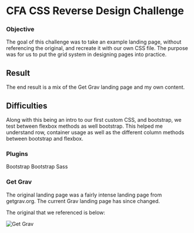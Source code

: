 # CFA CSS Reverse Design Challenge

### Objective
The goal of this challenge was to take an example landing page, without referencing the original, and recreate it with our own CSS file. The purpose was for us to put the grid system in designing pages into practice.

## Result

The end result is a mix of the Get Grav landing page and my own content.

## Difficulties
Along with this being an intro to our first custom CSS, and bootstrap, we test between flexbox methods as well bootstrap. This helped me understand row, container usage as well as the different column methods between bootstrap and flexbox.

### Plugins

Bootstrap
Bootstrap Sass

### Get Grav
The original landing page was a fairly intense landing page from getgrav.org. The current Grav landing page has since changed.

The original that we referenced is below:

![Get Grav](images/grav_70per.png)
